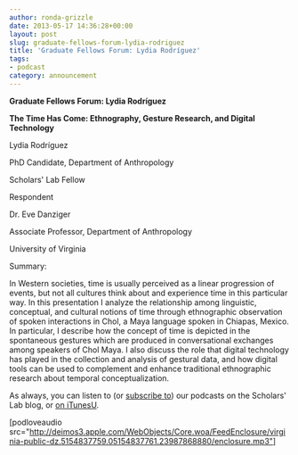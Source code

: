 ```yaml
---
author: ronda-grizzle
date: 2013-05-17 14:36:28+00:00
layout: post
slug: graduate-fellows-forum-lydia-rodriguez
title: 'Graduate Fellows Forum: Lydia Rodríguez'
tags:
- podcast
category: announcement
---
```


**Graduate Fellows Forum: Lydia Rodríguez**




**The Time Has Come: Ethnography, Gesture Research, and Digital Technology**





Lydia Rodríguez  

PhD Candidate, Department of Anthropology  

Scholars' Lab Fellow





Respondent  

Dr. Eve Danziger  

Associate Professor, Department of Anthropology  

University of Virginia





Summary:




In Western societies, time is usually perceived as a linear progression of events, but not all cultures think about and experience time in this particular way. In this presentation I analyze the relationship among linguistic, conceptual, and cultural notions of time through ethnographic observation of spoken interactions in Chol, a Maya language spoken in Chiapas, Mexico. In particular, I describe how the concept of time is depicted in the spontaneous gestures which are produced in conversational exchanges among speakers of Chol Maya. I also discuss the role that digital technology has played in the collection and analysis of gestural data, and how digital tools can be used to complement and enhance traditional ethnographic research about temporal conceptualization.









As always, you can listen to (or [subscribe to](http://www.scholarslab.org/category/podcasts/)) our podcasts on the Scholars' Lab blog, or [on iTunesU](http://itunes.apple.com/us/itunes-u/scholars-lab-speaker-series/id401906619).



[podloveaudio src="http://deimos3.apple.com/WebObjects/Core.woa/FeedEnclosure/virginia-public-dz.5154837759.05154837761.23987868880/enclosure.mp3"]
